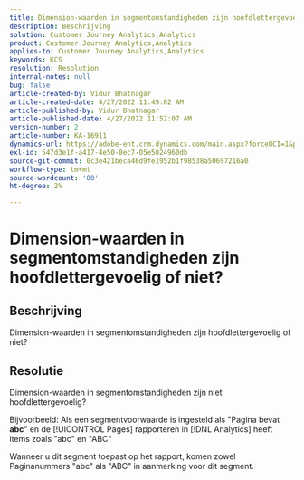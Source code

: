 ```yaml
---
title: Dimension-waarden in segmentomstandigheden zijn hoofdlettergevoelig of niet?
description: Beschrijving
solution: Customer Journey Analytics,Analytics
product: Customer Journey Analytics,Analytics
applies-to: Customer Journey Analytics,Analytics
keywords: KCS
resolution: Resolution
internal-notes: null
bug: false
article-created-by: Vidur Bhatnagar
article-created-date: 4/27/2022 11:49:02 AM
article-published-by: Vidur Bhatnagar
article-published-date: 4/27/2022 11:52:07 AM
version-number: 2
article-number: KA-16911
dynamics-url: https://adobe-ent.crm.dynamics.com/main.aspx?forceUCI=1&pagetype=entityrecord&etn=knowledgearticle&id=8a150e03-20c6-ec11-a7b6-0022480a10ee
exl-id: 547d3e1f-a417-4e50-8ec7-05e5024960db
source-git-commit: 0c3e421beca46d9fe1952b1f98538a50697216a0
workflow-type: tm+mt
source-wordcount: '80'
ht-degree: 2%

---
```


# Dimension-waarden in segmentomstandigheden zijn hoofdlettergevoelig of niet?

## Beschrijving


Dimension-waarden in segmentomstandigheden zijn hoofdlettergevoelig of niet?


## Resolutie


Dimension-waarden in segmentomstandigheden zijn niet hoofdlettergevoelig?

Bijvoorbeeld: Als een segmentvoorwaarde is ingesteld als &quot;Pagina bevat <b>abc</b>&quot; en de [!UICONTROL Pages] rapporteren in [!DNL Analytics] heeft items zoals &quot;abc&quot; en &quot;ABC&quot;

Wanneer u dit segment toepast op het rapport, komen zowel Paginanummers &quot;abc&quot; als &quot;ABC&quot; in aanmerking voor dit segment.
